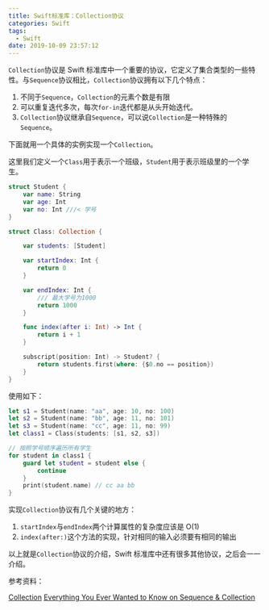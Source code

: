 ```yaml
---
title: Swift标准库：Collection协议
categories: Swift
tags:
  - Swift
date: 2019-10-09 23:57:12
---
```


`Collection`协议是 Swift 标准库中一个重要的协议，它定义了集合类型的一些特性。与`Sequence`协议相比，`Collection`协议拥有以下几个特点：

1. 不同于`Sequence`，`Collection`的元素个数是有限
2. 可以重复迭代多次，每次`for-in`迭代都是从头开始迭代。
3. `Collection`协议继承自`Sequence`，可以说`Collection`是一种特殊的`Sequence`。

下面就用一个具体的实例实现一个`Collection`。

这里我们定义一个`Class`用于表示一个班级，`Student`用于表示班级里的一个学生。

```swift
struct Student {
    var name: String
    var age: Int
    var no: Int ///< 学号
}

struct Class: Collection {

    var students: [Student]

    var startIndex: Int {
        return 0
    }

    var endIndex: Int {
        /// 最大学号为1000
        return 1000
    }

    func index(after i: Int) -> Int {
        return i + 1
    }

    subscript(position: Int) -> Student? {
        return students.first(where: {$0.no == position})
    }
}
```

使用如下：

```swift
let s1 = Student(name: "aa", age: 10, no: 100)
let s2 = Student(name: "bb", age: 11, no: 101)
let s3 = Student(name: "cc", age: 11, no: 99)
let class1 = Class(students: [s1, s2, s3])

// 按照学号顺序遍历所有学生
for student in class1 {
    guard let student = student else {
        continue
    }
    print(student.name) // cc aa bb
}
```

实现`Collection`协议有几个关键的地方：

1. `startIndex`与`endIndex`两个计算属性的复杂度应该是 O(1)
2. `index(after:)`这个方法的实现，针对相同的输入必须要有相同的输出

以上就是`Collection`协议的介绍，Swift 标准库中还有很多其他协议，之后会一一介绍。

参考资料：

[Collection](https://developer.apple.com/documentation/swift/collection)
[Everything You Ever Wanted to Know on Sequence & Collection](https://academy.realm.io/posts/try-swift-soroush-khanlou-sequence-collection/)
